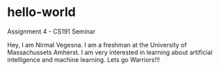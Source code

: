 # hello-world
Assignment 4 - CS191 Seminar

Hey, I am Nirmal Vegesna.
I am a freshman at the University of Massachussets Amherst.
I am very interested in learning about artificial intelligence and machine learning.
Lets go Warriors!!!
